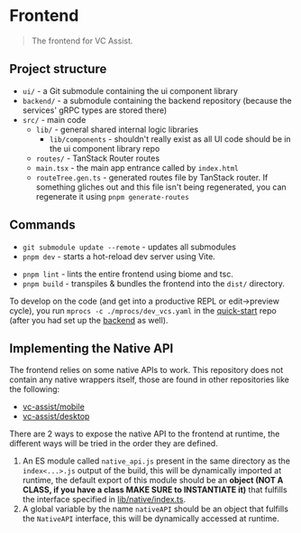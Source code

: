 # Frontend

> The frontend for VC Assist.
>
## Project structure

- `ui/` - a Git submodule containing the ui component library
- `backend/` - a submodule containing the backend repository (because the services' gRPC types are stored there)
- `src/` - main code
  - `lib/` - general shared internal logic libraries
    - `lib/components` - shouldn't really exist as all UI code should be in the ui component library repo
  - `routes/` - TanStack Router routes
  - `main.tsx` - the main app entrance called by `index.html`
  - `routeTree.gen.ts` - generated routes file by TanStack router. If something gliches out and this file isn't being regenerated, you can regenerate it using `pnpm generate-routes`

## Commands

- `git submodule update --remote` - updates all submodules
- `pnpm dev` - starts a hot-reload dev server using Vite.
<!-- - `pnpm storybook` - runs storybook. -->
- `pnpm lint` - lints the entire frontend using biome and tsc.
- `pnpm build` - transpiles & bundles the frontend into the `dist/` directory.

To develop on the code (and get into a productive REPL or edit->preview cycle), you run `mprocs -c ./mprocs/dev_vcs.yaml` in the [quick-start](https://github.com/vc-assist/quick-start) repo (after you had set up the [backend](https://github.com/vc-assist/backend) as well).

## Implementing the Native API

The frontend relies on some native APIs to work. This repository does not contain any native wrappers itself, those are found in other repositories like the following:

- [vc-assist/mobile](https://github.com/vc-assist/mobile)
- [vc-assist/desktop](https://github.com/vc-assist/desktop)

There are 2 ways to expose the native API to the frontend at runtime, the different ways will be tried in the order they are defined.

1. An ES module called `native_api.js` present in the same directory as the `index<...>.js` output of the build, this will be dynamically imported at runtime, the default export of this module should be an **object (NOT A CLASS, if you have a class MAKE SURE to INSTANTIATE it)** that fulfills the interface specified in [lib/native/index.ts](./lib/native/index.ts).
2. A global variable by the name `nativeAPI` should be an object that fulfills the `NativeAPI` interface, this will be dynamically accessed at runtime.
